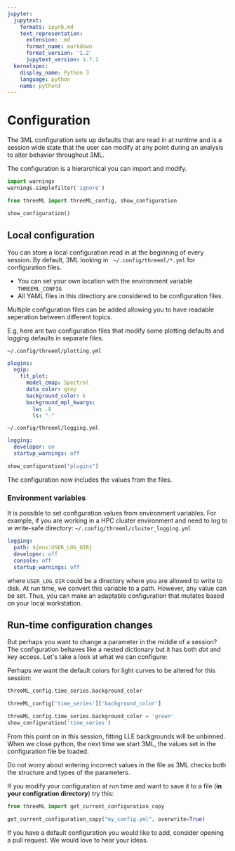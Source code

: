 ```yaml
---
jupyter:
  jupytext:
    formats: ipynb,md
    text_representation:
      extension: .md
      format_name: markdown
      format_version: '1.2'
      jupytext_version: 1.7.1
  kernelspec:
    display_name: Python 3
    language: python
    name: python3
---
```


# Configuration

The 3ML configuration sets up defaults that are read in at runtime and is a session wide state that the user can modify at any point during an analysis to alter behavior throughout 3ML.

The configuration is a hierarchical you can import and modify.


```python nbsphinx="hidden"
import warnings
warnings.simplefilter('ignore')

```


```python
from threeML import threeML_config, show_configuration

show_configuration()
```

## Local configuration


You can store a local configuration read in at the beginning of every session. By default, 3ML looking in ``` ~/.config/threeml/*.yml``` for configuration files.

* You can set your own location with the environment variable ```THREEML_CONFIG``` 
* All YAML files in this directiory are considered to be configuration files.

Multiple configuration files can be added allowing you to have readable seperation between different topics.

E.g, here are two configuration files that modify some plotting defaults and logging defaults in separate files.

```~/.config/threeml/plotting.yml```
```yaml
plugins:
  ogip:
    fit_plot:
      model_cmap: Spectral
      data_color: grey
      background_color: k
      background_mpl_kwargs:
        lw: .8
        ls: "-"


```

```~/.config/threeml/logging.yml```
```yaml
logging:
  developer: on
  startup_warnings: off
```

```python
show_configuration("plugins")
```

The configuration now includes the values from the files. 

### Environment variables

It is possible to set configuration values from environment variables. For example, if you are working in a HPC cluster environment and need to log to w write-safe directory:
```~/.config/threeml/cluster_logging.yml```
```yaml
logging:
  path: ${env:USER_LOG_DIR}
  developer: off
  console: off
  startup_warnings: off
```

where ```USER_LOG_DIR``` could be a directory where you are allowed to write to disk. At run time, we convert this variable to a path. However, any value can be set. Thus, you can make an adaptable configuration that mutates based on your local workstation. 



## Run-time configuration changes


But perhaps you want to change a parameter in the middle of a session? The configuration behaves like a nested dictionary but it has both *dot* and key access. Let's take a look at what we can configure:


Perhaps we want the default colors for light curves to be altered for this session:

```python
threeML_config.time_series.background_color
```

```python
threeML_config['time_series']['background_color']
```

```python
threeML_config.time_series.background_color = 'green'
show_configuration('time_series')
```

<!-- #region -->
From this point on in this session, fitting LLE backgrounds will be unbinned. When we close python, the next time we start 3ML, the values set in the configuration file be loaded.

Do not worry about entering incorrect values in the file as 3ML checks both the structure and types of the parameters. 


If you modify your configuration at run time and want to save it to a file (**in your configration directory**) try this:
<!-- #endregion -->

```python
from threeML import get_current_configuration_copy

get_current_configuration_copy("my_config.yml", overwrite=True)
```

If you have a default configuration you would like to add, consider opening a pull request. We would love to hear your ideas. 
